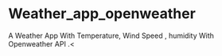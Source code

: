 # Weather_app_openweather
A Weather App With Temperature, Wind Speed , humidity With Openweather API .&lt;
